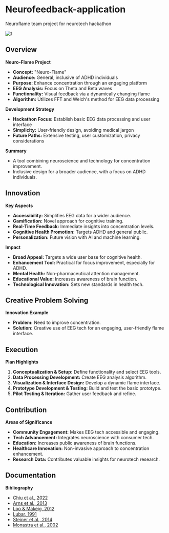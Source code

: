 # Neurofeedback-application
Neuroflame team project for neurotech hackathon

![1](https://github.com/Baltsat/Neurofeedback-application/assets/123805024/2ba0999b-ba75-42d0-8043-588faa4c56fb)

## Overview

**Neuro-Flame Project**
- **Concept:** "Neuro-Flame"
- **Audience:** General, inclusive of ADHD individuals
- **Purpose:** Enhance concentration through an engaging platform
- **EEG Analysis:** Focus on Theta and Beta waves
- **Functionality:** Visual feedback via a dynamically changing flame
- **Algorithm:** Utilizes FFT and Welch's method for EEG data processing

**Development Strategy**
- **Hackathon Focus:** Establish basic EEG data processing and user interface
- **Simplicity:** User-friendly design, avoiding medical jargon
- **Future Paths:** Extensive testing, user customization, privacy considerations

**Summary**
- A tool combining neuroscience and technology for concentration improvement.
- Inclusive design for a broader audience, with a focus on ADHD individuals.

## Innovation

**Key Aspects**
- **Accessibility:** Simplifies EEG data for a wider audience.
- **Gamification:** Novel approach for cognitive training.
- **Real-Time Feedback:** Immediate insights into concentration levels.
- **Cognitive Health Promotion:** Targets ADHD and general public.
- **Personalization:** Future vision with AI and machine learning.

**Impact**
- **Broad Appeal:** Targets a wide user base for cognitive health.
- **Enhancement Tool:** Practical for focus improvement, especially for ADHD.
- **Mental Health:** Non-pharmaceutical attention management.
- **Educational Value:** Increases awareness of brain function.
- **Technological Innovation:** Sets new standards in health tech.

## Creative Problem Solving

**Innovation Example**
- **Problem:** Need to improve concentration.
- **Solution:** Creative use of EEG tech for an engaging, user-friendly flame interface.

## Execution

**Plan Highlights**
1. **Conceptualization & Setup:** Define functionality and select EEG tools.
2. **Data Processing Development:** Create EEG analysis algorithm.
3. **Visualization & Interface Design:** Develop a dynamic flame interface.
4. **Prototype Development & Testing:** Build and test the basic prototype.
5. **Pilot Testing & Iteration:** Gather user feedback and refine.

## Contribution

**Areas of Significance**
- **Community Engagement:** Makes EEG tech accessible and engaging.
- **Tech Advancement:** Integrates neuroscience with consumer tech.
- **Education:** Increases public awareness of brain functions.
- **Healthcare Innovation:** Non-invasive approach to concentration enhancement.
- **Research Data:** Contributes valuable insights for neurotech research.

## Documentation

**Bibliography**
- [Chiu et al., 2022](https://capmh.biomedcentral.com/articles/10.1186/s13034-022-00543-1)
- [Arns et al., 2013](https://journals.sagepub.com/doi/10.1177/1087054713513799)
- [Loo & Makeig, 2012](https://www.ncbi.nlm.nih.gov/pmc/articles/PMC3441927/)
- [Lubar, 1991](https://link.springer.com/article/10.1007/BF01000016)
- [Steiner et al., 2014](https://publications.aap.org/pediatrics/article-abstract/133/3/483/32343/In-School-Neurofeedback-Training-for-ADHD?redirectedFrom=fulltext)
- [Monastra et al., 2002](https://link.springer.com/article/10.1023/A:1021018700609)
